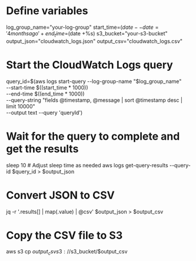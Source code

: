 # Define variables
log_group_name="your-log-group"
start_time=$(date --date='4 months ago' +%s)
end_time=$(date +%s)
s3_bucket="your-s3-bucket"
output_json="cloudwatch_logs.json"
output_csv="cloudwatch_logs.csv"

# Start the CloudWatch Logs query
query_id=$(aws logs start-query --log-group-name "$log_group_name" \
  --start-time $((start_time * 1000)) \
  --end-time $((end_time * 1000)) \
  --query-string "fields @timestamp, @message | sort @timestamp desc | limit 10000" \
  --output text --query 'queryId')

# Wait for the query to complete and get the results
sleep 10 # Adjust sleep time as needed
aws logs get-query-results --query-id $query_id > $output_json

# Convert JSON to CSV
jq -r '.results[] | map(.value) | @csv' $output_json > $output_csv

# Copy the CSV file to S3
aws s3 cp $output_csv s3://$s3_bucket/$output_csv
